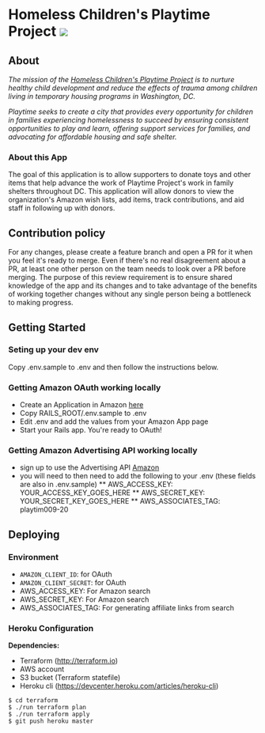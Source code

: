 # Homeless Children's Playtime Project ![](https://travis-ci.org/rubyforgood/playtime.svg?branch=master)

## About

*The mission of the [Homeless Children's Playtime Project](http://www.playtimeproject.org/) is to nurture healthy child development and reduce the effects of trauma among children living in temporary housing programs in Washington, DC.*

*Playtime seeks to create a city that provides every opportunity for children in families experiencing homelessness to succeed by ensuring consistent opportunities to play and learn, offering support services for families, and advocating for affordable housing and safe shelter.*

### About this App

The goal of this application is to allow supporters to donate toys and other items that help advance the work of Playtime Project's work in family shelters throughout DC. This application will allow donors to view the organization's Amazon wish lists, add items, track contributions, and aid staff in following up with donors.

## Contribution policy

For any changes, please create a feature branch and open a PR for it when you feel it's ready to merge. Even if there's no real disagreement about a PR, at least one other person on the team needs to look over a PR before merging. The purpose of this review requirement is to ensure shared knowledge of the app and its changes and to take advantage of the benefits of working together changes without any single person being a bottleneck to making progress.

## Getting Started

### Seting up your dev env

Copy .env.sample to .env and then follow the instructions below.

### Getting Amazon OAuth working locally

* Create an Application in Amazon [here](https://github.com/wingrunr21/omniauth-amazon#prereqs)
* Copy RAILS_ROOT/.env.sample to .env
* Edit .env and add the values from your Amazon App page
* Start your Rails app. You're ready to OAuth!


### Getting Amazon Advertising API working locally
* sign up to use the Advertising API [Amazon](https://affiliate-program.amazon.com/gp/flex/advertising/api/sign-in.html)
* you will need to then need to add the following to your .env (these fields are also in .env.sample)
** AWS_ACCESS_KEY: YOUR_ACCESS_KEY_GOES_HERE
** AWS_SECRET_KEY: YOUR_SECRET_KEY_GOES_HERE
** AWS_ASSOCIATES_TAG: playtim009-20

## Deploying

### Environment

* `AMAZON_CLIENT_ID`: for OAuth
* `AMAZON_CLIENT_SECRET`: for OAuth
* AWS_ACCESS_KEY: For Amazon search
* AWS_SECRET_KEY: For Amazon search
* AWS_ASSOCIATES_TAG: For generating affiliate links from search

### Heroku Configuration

**Dependencies:**
+ Terraform (http://terraform.io)
+ AWS account
+ S3 bucket (Terraform statefile)
+ Heroku cli (https://devcenter.heroku.com/articles/heroku-cli)

```
$ cd terraform
$ ./run terraform plan
$ ./run terraform apply
$ git push heroku master
```
